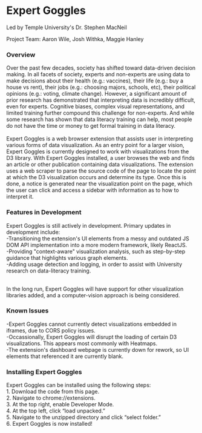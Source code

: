 # Expert Goggles

Led by Temple University's Dr. Stephen MacNeil <br>

Project Team:
Aaron Wile,
Josh Withka,
Maggie Hanley

<h3>Overview</h3>
Over the past few decades, society has shifted toward data-driven decision making. In all facets of society, experts and non-experts are using data to make decisions about 
their health (e.g.: vaccines), their life (e.g.: buy a house vs rent), their jobs (e.g.: choosing majors, schools, etc), their political opinions (e.g.: voting, climate change).
However, a significant amount of prior research has demonstrated that interpreting data is incredibly difficult, even for experts. Cognitive biases, complex visual representations,
and limited training further compound this challenge for non-experts. And while some research has shown that data literacy training can help, most people do not have the time or 
money to get formal training in data literacy.
<br><br>
Expert Goggles is a web browser extension that assists user in interpreting various forms of data visualization. As an entry point for a larger vision, Expert Goggles is currently
designed to work with visualizations from the D3 library. With Expert Goggles installed, a user browses the web and finds an article or other publication containing data 
visualizations. The extension uses a web scraper to parse the source code of the page to locate the point at which the D3 visualization occurs and determine its type. Once this is
done, a notice is generated near the visualization point on the page, which the user can click and access a sidebar with information as to how to interpret it.<br>

<h3>Features in Development</h3>
Expert Goggles is still actively in development. Primary updates in development include:<br>
-Transitioning the extension's UI elements from a messy and outdated JS DOM API implementation into a more modern framework, likely ReactJS.<br>
-Providing "context-aware" visualization analysis, such as step-by-step guidance that highlights various graph elements.<br>
-Adding usage detection and logging, in order to assist with University research on data-literacy training.<br><br>

In the long run, Expert Goggles will have support for other visualization libraries added, and a computer-vision approach is being considered.

<h3>Known Issues</h3>
-Expert Goggles cannot currently detect visualizations embedded in iframes, due to CORS policy issues.<br>
-Occassionally, Expert Goggles will disrupt the loading of certain D3 visualizations. This appears most commonly with Heatmaps.<br>
-The extension's dashboard webpage is currently down for rework, so UI elements that referenced it are currently blank.<br>

<h3>Installing Expert Goggles</h3>
Expert Goggles can be installed using the following steps:<br>
1.	Download the code from this page.<br>
2.	Navigate to chrome://extensions.<br>
3.	At the top right, enable Developer Mode.<br>
4.	At the top left, click “load unpacked.”<br>
5.	Navigate to the unzipped directory and click “select folder.”<br>
6.	Expert Goggles is now installed! <br>

